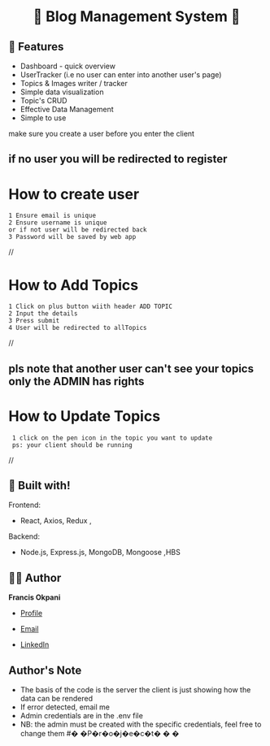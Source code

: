 <h1 align="center">🌟 Blog Management System 🌟</h1>
<p align="center"><Fullstack App built with the MERN stack. It is a fully featured  Blog Management System dashboard with user login and admin login,  topics  & images display . It is created with simplicity and ease of access in mind.></p>

## 🚀 Features

- Dashboard - quick overview
- UserTracker (i.e no user can enter into another user's page)
- Topics & Images writer / tracker
- Simple data visualization
- Topic's CRUD
- Effective Data Management
- Simple to use

 make sure you create a user before you enter the client

## if no user you will be redirected to register

# How to create user

    1 Ensure email is unique
    2 Ensure username is unique
    or if not user will be redirected back
    3 Password will be saved by web app

//

# How to Add Topics

    1 Click on plus button wiith header ADD TOPIC
    2 Input the details
    3 Press submit
    4 User will be redirected to allTopics

//

## pls note that another user can't see your topics only the ADMIN has rights

# How to Update Topics

     1 click on the pen icon in the topic you want to update
     ps: your client should be running

//

## 👷 Built with!

Frontend:

- React, Axios, Redux ,

Backend:

- Node.js, Express.js, MongoDB, Mongoose ,HBS

## 🧑🏻 Author

**Francis Okpani**

- [Profile](https://github.com/pablo-codes)

- [Email](mailto:francisokpani570@gmail.com?subject=Hi%20from%20<repo-email> "Hi!")

- [LinkedIn]( https://www.linkedin.com/in/francis-okpani)

## Author's Note

- The basis of the code is the server the client is just showing how the data can be rendered
- If error detected, email me
- Admin credentials are in the .env file
- NB: the admin must be created with the specific credentials, feel free to change them
#� �P�r�o�j�e�c�t�
�
�
